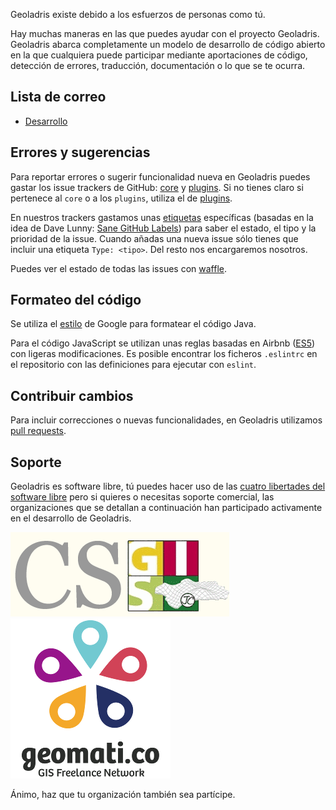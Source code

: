 Geoladris existe debido a los esfuerzos de personas como tú.

Hay muchas maneras en las que puedes ayudar con el proyecto Geoladris. Geoladris abarca completamente un modelo de desarrollo de código abierto en la que cualquiera puede participar mediante aportaciones de código, detección de errores, traducción, documentación o lo que se te ocurra.

## Lista de correo

* [Desarrollo](https://groups.google.com/forum/#!forum/geoladris)

## Errores y sugerencias

Para reportar errores o sugerir funcionalidad nueva en Geoladris puedes gastar los issue trackers de GitHub: [core](https://github.com/geoladris/core/issues) y [plugins](https://github.com/geoladris/plugins/issues). Si no tienes claro si pertenece al `core` o a los `plugins`, utiliza el de [plugins](https://github.com/geoladris/plugins/issues).

En nuestros trackers gastamos unas [etiquetas](https://github.com/geoladris/core/labels) específicas (basadas en la idea de Dave Lunny: [Sane GitHub Labels](https://medium.com/@dave_lunny/sane-github-labels-c5d2e6004b63)) para saber el estado, el tipo y la prioridad de la issue. Cuando añadas una nueva issue sólo tienes que incluir una etiqueta `Type: <tipo>`. Del resto nos encargaremos nosotros.

Puedes ver el estado de todas las issues con [waffle](https://waffle.io/geoladris/core).

## Formateo del código

Se utiliza el [estilo](https://google.github.io/styleguide/javaguide.html) de Google para formatear el código Java.

Para el código JavaScript se utilizan unas reglas basadas en Airbnb ([ES5](https://www.npmjs.com/package/eslint-config-airbnb-es5)) con ligeras modificaciones. Es posible encontrar los ficheros `.eslintrc` en el repositorio con las definiciones para ejecutar con `eslint`.

## Contribuir cambios

Para incluir correcciones o nuevas funcionalidades, en Geoladris utilizamos [pull requests](https://help.github.com/articles/about-pull-requests/).

## Soporte
Geoladris es software libre, tú puedes hacer uso de las [cuatro libertades del software libre](https://es.wikipedia.org/wiki/Definici%C3%B3n_de_Software_Libre) pero si quieres o necesitas soporte comercial, las organizaciones que se detallan a continuación han participado activamente en el desarrollo de Geoladris.

[![CSGIS](../_images/logo_CSGIS.png "CSGIS")](http://www.csgis.de/)
[![geomati.co](../_images/logo_geomatico.png "geomati.co")](http://geomati.co)

Ánimo, haz que tu organización también sea partícipe.


